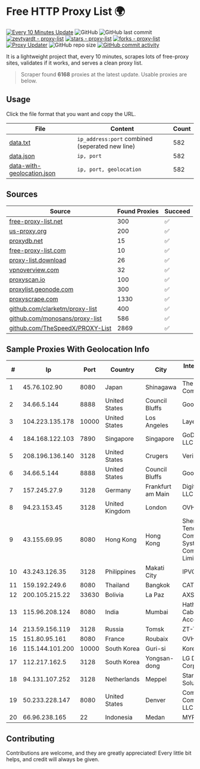 
# Free HTTP Proxy List 🌍

[![Every 10 Minutes Update](https://github.com/mertguvencli/http-proxy-list/actions/workflows/main.yml/badge.svg?branch=main)](https://github.com/mertguvencli/http-proxy-list/actions/workflows/main.yml)
![GitHub](https://img.shields.io/github/license/mertguvencli/http-proxy-list)
![GitHub last commit](https://img.shields.io/github/last-commit/mertguvencli/http-proxy-list)
[![zevtyardt - proxy-list](https://img.shields.io/static/v1?label=zevtyardt&message=proxy-list&color=blue&logo=github)](https://github.com/zevtyardt/proxy-list "Go to GitHub repo")
[![stars - proxy-list](https://img.shields.io/github/stars/zevtyardt/proxy-list?style=social)](https://github.com/zevtyardt/proxy-list)
[![forks - proxy-list](https://img.shields.io/github/forks/zevtyardt/proxy-list?style=social)](https://github.com/zevtyardt/proxy-list)
[![Proxy Updater](https://github.com/zevtyardt/proxy-list/workflows/Proxy%20Updater/badge.svg)](https://github.com/zevtyardt/proxy-list/actions?query=workflow:"Proxy+Updater")
![GitHub repo size](https://img.shields.io/github/repo-size/zevtyardt/proxy-list)
[![GitHub commit activity](https://img.shields.io/github/commit-activity/m/zevtyardt/proxy-list?logo=commits)](https://github.com/zevtyardt/proxy-list/commits/main)

It is a lightweight project that, every 10 minutes, scrapes lots of free-proxy sites, validates if it works, and serves a clean proxy list.

> Scraper found **6168** proxies at the latest update. Usable proxies are below.

## Usage

Click the file format that you want and copy the URL.

|File|Content|Count|
|----|-------|-----|
|[data.txt](https://raw.githubusercontent.com/mertguvencli/http-proxy-list/main/proxy-list/data.txt)|`ip_address:port` combined (seperated new line)|582|
|[data.json](https://raw.githubusercontent.com/mertguvencli/http-proxy-list/main/proxy-list/data.json)|`ip, port`|582|
|[data-with-geolocation.json](https://raw.githubusercontent.com/mertguvencli/http-proxy-list/main/proxy-list/data-with-geolocation.json)|`ip, port, geolocation`|582|

## Sources

|Source|Found Proxies|Succeed|
|------|-------------|-------|
|[free-proxy-list.net](https://free-proxy-list.net)|300|✅|
|[us-proxy.org](https://www.us-proxy.org)|200|✅|
|[proxydb.net](http://proxydb.net)|15|✅|
|[free-proxy-list.com](https://free-proxy-list.com/?page=&port=&type%5B%5D=http&type%5B%5D=https&up_time=0&search=Search)|10|✅|
|[proxy-list.download](https://www.proxy-list.download/HTTP)|26|✅|
|[vpnoverview.com](https://vpnoverview.com/privacy/anonymous-browsing/free-proxy-servers)|32|✅|
|[proxyscan.io](https://www.proxyscan.io)|100|✅|
|[proxylist.geonode.com](https://proxylist.geonode.com/api/proxy-list?limit=300&page=1&sort_by=lastChecked&sort_type=desc&protocols=http,https)|300|✅|
|[proxyscrape.com](https://api.proxyscrape.com/v2/?request=displayproxies&protocol=http&timeout=10000&country=all&ssl=all&anonymity=all)|1330|✅|
|[github.com/clarketm/proxy-list](https://raw.githubusercontent.com/clarketm/proxy-list/master/proxy-list-raw.txt)|400|✅|
|[github.com/monosans/proxy-list](https://raw.githubusercontent.com/monosans/proxy-list/main/proxies/http.txt)|586|✅|
|[github.com/TheSpeedX/PROXY-List](https://raw.githubusercontent.com/TheSpeedX/PROXY-List/master/http.txt)|2869|✅|


## Sample Proxies With Geolocation Info

|#|Ip|Port|Country|City|Internet Service Provider|
|-|--|----|-------|----|-------------------------|
|1|45.76.102.90|8080|Japan|Shinagawa|The Constant Company|
|2|34.66.5.144|8888|United States|Council Bluffs|Google LLC|
|3|104.223.135.178|10000|United States|Los Angeles|LayerHost|
|4|184.168.122.103|7890|Singapore|Singapore|GoDaddy.com, LLC|
|5|208.196.136.140|3128|United States|Crugers|Verizon Business|
|6|34.66.5.144|8888|United States|Council Bluffs|Google LLC|
|7|157.245.27.9|3128|Germany|Frankfurt am Main|DigitalOcean, LLC|
|8|94.23.153.45|3128|United Kingdom|London|OVH ISP|
|9|43.155.69.95|8080|Hong Kong|Hong Kong|Shenzhen Tencent Computer Systems Company Limited|
|10|43.243.126.35|3128|Philippines|Makati City|IPVG|
|11|159.192.249.6|8080|Thailand|Bangkok|CAT-BB|
|12|200.105.215.22|33630|Bolivia|La Paz|AXS Bolivia S. A.|
|13|115.96.208.124|8080|India|Mumbai|Hathway IP over Cable Internet Access|
|14|213.59.156.119|3128|Russia|Tomsk|ZT-TOMSK|
|15|151.80.95.161|8080|France|Roubaix|OVH SAS|
|16|115.144.101.200|10000|South Korea|Guri-si|Korea Telecom|
|17|112.217.162.5|3128|South Korea|Yongsan-dong|LG DACOM Corporation|
|18|94.131.107.252|3128|Netherlands|Meppel|Stark Industries Solutions LTD|
|19|50.233.228.147|8080|United States|Denver|Comcast Cable Communications, LLC|
|20|66.96.238.165|22|Indonesia|Medan|MYREPUBLIC|



## Contributing

Contributions are welcome, and they are greatly appreciated! Every
little bit helps, and credit will always be given.

